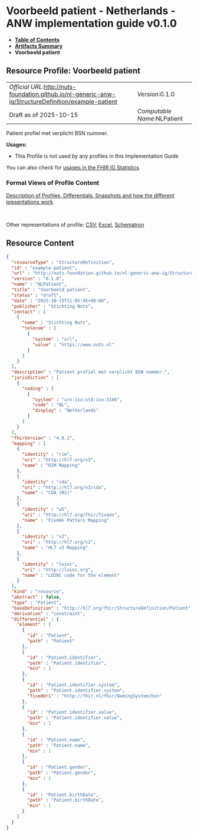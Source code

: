 # Voorbeeld patient - Netherlands - ANW implementation guide v0.1.0

* [**Table of Contents**](toc.md)
* [**Artifacts Summary**](artifacts.md)
* **Voorbeeld patient**

## Resource Profile: Voorbeeld patient 

| | |
| :--- | :--- |
| *Official URL*:http://nuts-foundation.github.io/nl-generic-anw-ig/StructureDefinition/example-patient | *Version*:0.1.0 |
| Draft as of 2025-10-15 | *Computable Name*:NLPatient |

 
Patient profiel met verplicht BSN nummer. 

**Usages:**

* This Profile is not used by any profiles in this Implementation Guide

You can also check for [usages in the FHIR IG Statistics](https://packages2.fhir.org/xig/nl.nuts.anw|current/StructureDefinition/example-patient)

### Formal Views of Profile Content

 [Description of Profiles, Differentials, Snapshots and how the different presentations work](http://build.fhir.org/ig/FHIR/ig-guidance/readingIgs.html#structure-definitions). 

 

Other representations of profile: [CSV](StructureDefinition-example-patient.csv), [Excel](StructureDefinition-example-patient.xlsx), [Schematron](StructureDefinition-example-patient.sch) 



## Resource Content

```json
{
  "resourceType" : "StructureDefinition",
  "id" : "example-patient",
  "url" : "http://nuts-foundation.github.io/nl-generic-anw-ig/StructureDefinition/example-patient",
  "version" : "0.1.0",
  "name" : "NLPatient",
  "title" : "Voorbeeld patient",
  "status" : "draft",
  "date" : "2025-10-15T11:05:45+00:00",
  "publisher" : "Stichting Nuts",
  "contact" : [
    {
      "name" : "Stichting Nuts",
      "telecom" : [
        {
          "system" : "url",
          "value" : "https://www.nuts.nl"
        }
      ]
    }
  ],
  "description" : "Patient profiel met verplicht BSN nummer.",
  "jurisdiction" : [
    {
      "coding" : [
        {
          "system" : "urn:iso:std:iso:3166",
          "code" : "NL",
          "display" : "Netherlands"
        }
      ]
    }
  ],
  "fhirVersion" : "4.0.1",
  "mapping" : [
    {
      "identity" : "rim",
      "uri" : "http://hl7.org/v3",
      "name" : "RIM Mapping"
    },
    {
      "identity" : "cda",
      "uri" : "http://hl7.org/v3/cda",
      "name" : "CDA (R2)"
    },
    {
      "identity" : "w5",
      "uri" : "http://hl7.org/fhir/fivews",
      "name" : "FiveWs Pattern Mapping"
    },
    {
      "identity" : "v2",
      "uri" : "http://hl7.org/v2",
      "name" : "HL7 v2 Mapping"
    },
    {
      "identity" : "loinc",
      "uri" : "http://loinc.org",
      "name" : "LOINC code for the element"
    }
  ],
  "kind" : "resource",
  "abstract" : false,
  "type" : "Patient",
  "baseDefinition" : "http://hl7.org/fhir/StructureDefinition/Patient",
  "derivation" : "constraint",
  "differential" : {
    "element" : [
      {
        "id" : "Patient",
        "path" : "Patient"
      },
      {
        "id" : "Patient.identifier",
        "path" : "Patient.identifier",
        "min" : 1
      },
      {
        "id" : "Patient.identifier.system",
        "path" : "Patient.identifier.system",
        "fixedUri" : "http://fhir.nl/fhir/NamingSystem/bsn"
      },
      {
        "id" : "Patient.identifier.value",
        "path" : "Patient.identifier.value",
        "min" : 1
      },
      {
        "id" : "Patient.name",
        "path" : "Patient.name",
        "min" : 1
      },
      {
        "id" : "Patient.gender",
        "path" : "Patient.gender",
        "min" : 1
      },
      {
        "id" : "Patient.birthDate",
        "path" : "Patient.birthDate",
        "min" : 1
      }
    ]
  }
}

```
